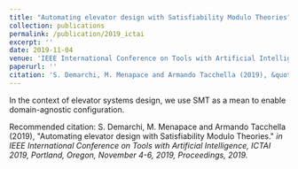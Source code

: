 ```yaml
---
title: "Automating elevator design with Satisfiability Modulo Theories"
collection: publications
permalink: /publication/2019_ictai
excerpt: ''
date: 2019-11-04
venue: 'IEEE International Conference on Tools with Artificial Intelligence, ICTAI 2019, Portland, Oregon'
paperurl: ''
citation: 'S. Demarchi, M. Menapace and Armando Tacchella (2019), &quot;Automating elevator design with Satisfiability Modulo Theories.&quot; <i>in IEEE International Conference on Tools with Artificial Intelligence, ICTAI 2019, Portland, Oregon, November 4-6, 2019, Proceedings, 2019.</i>'
---
```


In the context of elevator systems design, we use SMT as a mean to enable domain-agnostic configuration.

Recommended citation: S. Demarchi, M. Menapace and Armando Tacchella (2019), "Automating elevator design with Satisfiability Modulo Theories." <i>in IEEE International Conference on Tools with Artificial Intelligence, ICTAI 2019, Portland, Oregon, November 4-6, 2019, Proceedings, 2019.</i>
